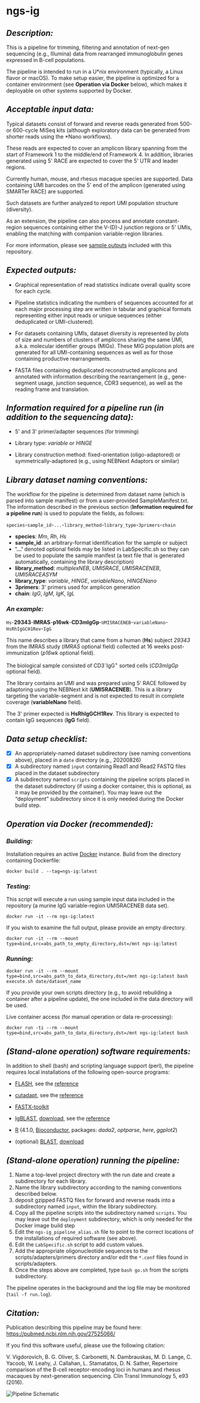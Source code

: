 # ngs-ig

## _Description:_

This is a pipeline for trimming, filtering and annotation of next-gen sequencing (e.g., Illumina) data from rearranged immunoglobulin genes expressed in B-cell populations.

The pipeline is intended to run in a U\*nix environment (typically, a Linux flavor or macOS). To make setup easier, the pipeline is optimized for a container environment (see **Operation via Docker** below), which makes it deployable on other systems supported by Docker.

## _Acceptable input data:_

Typical datasets consist of forward and reverse reads generated from 500- or 600-cycle MiSeq kits (although exploratory data can be generated from shorter reads using the \*Nano workflows).

These reads are expected to cover an amplicon library spanning from the start of Framework 1 to the middle/end of Framework 4.
In addition, libraries generated using 5' RACE are expected to cover the 5' UTR and leader regions.

Currently human, mouse, and rhesus macaque species are supported.
Data containing UMI barcodes on the 5' end of the amplicon (generated using SMARTer RACE) are supported.

Such datasets are further analyzed to report UMI population structure (diversity).

As an extension, the pipeline can also process and annotate constant-region sequences containing either the V-(D)-J junction regions or 5' UMIs, enabling the matching with companion variable-region libraries.

For more information, please see [sample outputs](./deployment/data/sample_output) included with this repository.

## _Expected outputs:_

-   Graphical representation of read statistics indicate overall quality score for each cycle.

-   Pipeline statistics indicating the numbers of sequences accounted for at each major processing step are written in tabular and graphical formats representing either input reads or unique sequences (either deduplicated or UMI-clustered).

-   For datasets containing UMIs, dataset diversity is represented by plots of size and numbers of clusters of amplicons sharing the same UMI, a.k.a. molecular identifier groups (MIGs). These MIG population plots are generated for all UMI-containing sequences as well as for those containing productive rearrangements.

-   FASTA files containing deduplicated reconstructed amplicons and annotated with information describing the rearrangement (e.g., gene-segment usage, junction sequence, CDR3 sequence), as well as the reading frame and translation.

## _Information required for a pipeline run (in addition to the sequencing data):_

-   5' and 3' primer/adapter sequences (for trimming)

-   Library type: _variable_ or _HINGE_

-   Library construction method: fixed-orientation (oligo-adaptored) or symmetrically-adaptored (e.g., using NEBNext Adaptors or similar)

## _Library dataset naming conventions:_

The workflow for the pipeline is determined from dataset name (which is parsed into sample manifest) or from a user-provided SampleManifest.txt. The information described in the previous section (**Information required for a pipeline run**) is used to populate the fields, as follows:

`species`-`sample_id`-`...`-`library_method`-`library_type`-`3primers`-`chain`

-   **species**: _Mm_, _Rh_, _Hs_
-   **sample_id**: an arbitrary-format identification for the sample or subject
-   **'...'** denoted optional fields may be listed in LabSpecific.sh so they can be used to populate the sample manifest (a text file that is generated automatically, containing the library description)
-   **library_method**: _multiplexNEB_, _UMI5RACE_, _UMI5RACENEB_, _UMI5RACEASYM_
-   **library_type**: _variable_, _HINGE_, _variableNano_, _HINGENano_
-   **3primers**: 3' primers used for amplicon generation
-   **chain**: _IgG_, _IgM_, _IgK_, _IgL_

### _An example:_

`Hs`-**29343**-**IMRAS**-**p16wk**-**CD3mIgGp**-`UMI5RACENEB`-`variableNano`-`HsRhIgGCH1Rev`-`IgG`

This name describes a library that came from a human (__Hs__) subject _29343_ from the IMRAS study (_IMRAS_ optional field) collected at 16 weeks post-immunization (_p16wk_ optional field).

The biological sample consisted of CD3<sup>-</sup>IgG<sup>+</sup> sorted cells (_CD3mIgGp_ optional field).

The library contains an UMI and was prepared using 5' RACE followed by adaptoring using the NEBNext kit (__UMI5RACENEB__). This is a library targeting the variable-segment and is not expected to result in complete coverage (__variableNano__ field).

The 3' primer expected is __HsRhIgGCH1Rev__. This library is expected to contain IgG sequences (__IgG__ field).

## _Data setup checklist:_

- [x] An appropriately-named dataset subdirectory (see naming conventions above), placed in a `date` directory (e.g., 20200826)
- [x] A subdirectory named `input` containing Read1 and Read2 FASTQ files placed in the dataset subdirectory
- [x] A subdirectory named `scripts` containing the pipeline scripts placed in the dataset subdirectory (if using a docker container, this is optional, as it may be provided by the container). You may leave out the “deployment” subdirectory since it is only needed during the Docker build step.

## _Operation via Docker (recommended):_

### _Building:_

Installation requires an active [Docker](https://www.docker.com/) instance.
Build from the directory containing Dockerfile:

    docker build . --tag=ngs-ig:latest

### _Testing:_

This script will execute a run using sample input data included in the repository (a murine IgG variable-region UMI5RACENEB data set).

    docker run -it --rm ngs-ig:latest

If you wish to examine the full output, please provide an empty directory.

    docker run -it --rm --mount type=bind,src=abs_path_to_empty_directory,dst=/mnt ngs-ig:latest

### _Running:_

    docker run -it --rm --mount type=bind,src=abs_path_to_data_directory,dst=/mnt ngs-ig:latest bash execute.sh date/dataset_name

If you provide your own scripts directory (e.g., to avoid rebuilding a container after a pipeline update), the one included in the data directory will be used.

Live container access (for manual operation or data re-processing):

    docker run -ti --rm --mount type=bind,src=abs_path_to_data_directory,dst=/mnt ngs-ig:latest bash

## _(Stand-alone operation) software requirements:_

In addition to shell (bash) and scripting language support (perl), the pipeline requires local installations of the following open-source programs:

-   [FLASH](http://ccb.jhu.edu/software/FLASH/), see the [reference](http://www.ncbi.nlm.nih.gov/pubmed/21903629)

-   [cutadapt](https://cutadapt.readthedocs.io/en/stable/), see the [reference](<http://journal.embnet.org/index.php/embnetjournal/article/view/200>)

-   [FASTX-toolkit](http://hannonlab.cshl.edu/fastx_toolkit/index.html)

-   [IgBLAST](https://ncbi.github.io/igblast/), [download](ftp://ftp.ncbi.nih.gov/blast/executables/igblast/release/), see the [reference](http://www.ncbi.nlm.nih.gov/pubmed/23671333)

-   [R](https://www.r-project.org/) (4.1.0, [Bioconductor](https://www.bioconductor.org/), packages: _dada2_, _optparse_, _here_, _ggplot2_)

-   (optional) [BLAST](https://blast.ncbi.nlm.nih.gov/Blast.cgi?PAGE_TYPE=BlastDocs&DOC_TYPE=Download), [download](https://ftp.ncbi.nih.gov/blast/executables/)

## _(Stand-alone operation) running the pipeline:_

1.  Name a top-level project directory with the run date and create a subdirectory for each library.
2.  Name the library subdirectory according to the naming conventions described below.
3.  deposit gzipped FASTQ files for forward and reverse reads into a subdirectory named `input`, within the library subdirectory.
4.  Copy all the pipeline scripts into the subdirectory named `scripts`. You may leave out the `deployment` subdirectory, which is only needed for the Docker image build step
5.  Edit the `ngs-ig_pipeline_alias.sh` file to point to the correct locations of the installations of required software (see above).
6.  Edit the `LabSpecific.sh` script to add custom values.
7.  Add the appropriate oligonucleotide sequences to the scripts/adapters/primers directory and/or edit the `*.conf` files found in scripts/adapters.
8.  Once the steps above are completed, type `bash go.sh` from the scripts subdirectory.

The pipeline operates in the background and the log file may be monitored (`tail -f run.log`).

## _Citation:_

Publication describing this pipeline may be found here: <https://pubmed.ncbi.nlm.nih.gov/27525066/>

If you find this software useful, please use the following citation:

V. Vigdorovich, B. G. Oliver, S. Carbonetti, N. Dambrauskas, M. D. Lange, C. Yacoob, W. Leahy, J. Callahan, L. Stamatatos, D. N. Sather, Repertoire comparison of the B-cell receptor-encoding loci in humans and rhesus macaques by next-generation sequencing. Clin Transl Immunology 5, e93 (2016).

![Pipeline Schematic](./deployment/assets/dataflow_schematic_whitebg_small.png)
